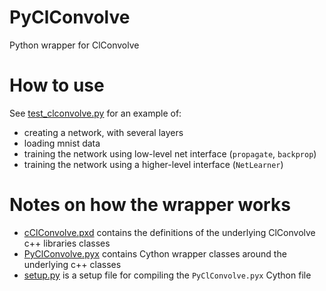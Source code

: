 # PyClConvolve
Python wrapper for ClConvolve

# How to use

See [test_clconvolve.py](test_clconvolve.py) for an example of:
* creating a network, with several layers
* loading mnist data
* training the network using low-level net interface (`propagate`, `backprop`)
* training the network using a higher-level interface (`NetLearner`)

# Notes on how the wrapper works

* [cClConvolve.pxd](cClConvolve.pxd) contains the definitions of the underlying ClConvolve c++ libraries classes
* [PyClConvolve.pyx](PyClConvolve.pyx) contains Cython wrapper classes around the underlying c++ classes
* [setup.py](setup.py) is a setup file for compiling the `PyClConvolve.pyx` Cython file

